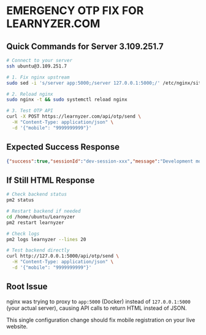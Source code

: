# EMERGENCY OTP FIX FOR LEARNYZER.COM

## Quick Commands for Server 3.109.251.7

```bash
# Connect to your server
ssh ubuntu@3.109.251.7

# 1. Fix nginx upstream
sudo sed -i 's/server app:5000;/server 127.0.0.1:5000;/' /etc/nginx/sites-available/learnyzer.com

# 2. Reload nginx
sudo nginx -t && sudo systemctl reload nginx

# 3. Test OTP API
curl -X POST https://learnyzer.com/api/otp/send \
  -H "Content-Type: application/json" \
  -d '{"mobile": "9999999999"}'
```

## Expected Success Response
```json
{"success":true,"sessionId":"dev-session-xxx","message":"Development mode: Use OTP 123456 for testing"}
```

## If Still HTML Response

```bash
# Check backend status
pm2 status

# Restart backend if needed
cd /home/ubuntu/Learnyzer
pm2 restart learnyzer

# Check logs
pm2 logs learnyzer --lines 20

# Test backend directly
curl http://127.0.0.1:5000/api/otp/send \
  -H "Content-Type: application/json" \
  -d '{"mobile": "9999999999"}'
```

## Root Issue
nginx was trying to proxy to `app:5000` (Docker) instead of `127.0.0.1:5000` (your actual server), causing API calls to return HTML instead of JSON.

This single configuration change should fix mobile registration on your live website.